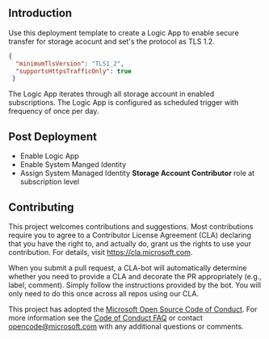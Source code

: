 ## Introduction
Use this deployment template to create a Logic App to enable secure transfer for storage acocunt and set's the protocol as TLS 1.2.

```json
{
  "minimumTlsVersion": "TLS1_2",
  "supportsHttpsTrafficOnly": true
 }
```
The Logic App iterates through all storage account in enabled subscriptions.
The Logic App is configured as scheduled trigger with frequency of once per day.

## Post Deployment
- Enable Logic App
- Enable System Manged Identity
- Assign System Managed Identity **Storage Account Contributor** role at subscription level

## Contributing

This project welcomes contributions and suggestions.  Most contributions require you to agree to a
Contributor License Agreement (CLA) declaring that you have the right to, and actually do, grant us
the rights to use your contribution. For details, visit https://cla.microsoft.com.

When you submit a pull request, a CLA-bot will automatically determine whether you need to provide
a CLA and decorate the PR appropriately (e.g., label, comment). Simply follow the instructions
provided by the bot. You will only need to do this once across all repos using our CLA.

This project has adopted the [Microsoft Open Source Code of Conduct](https://opensource.microsoft.com/codeofconduct/).
For more information see the [Code of Conduct FAQ](https://opensource.microsoft.com/codeofconduct/faq/) or
contact [opencode@microsoft.com](mailto:opencode@microsoft.com) with any additional questions or comments.
